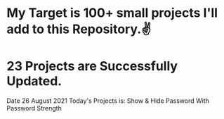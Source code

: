 # My Target is 100+ small projects I'll add to this Repository.✌

# 23 Projects are Successfully Updated.

Date 26 August 2021 Today's Projects is: Show & Hide Password With Password Strength
